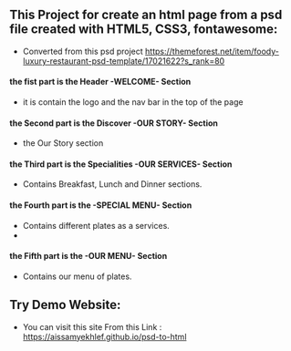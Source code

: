 ## This Project for create an html page from a psd file created with HTML5, CSS3, fontawesome: 
- Converted from this psd project 
https://themeforest.net/item/foody-luxury-restaurant-psd-template/17021622?s_rank=80

#### the fist part is the Header -WELCOME- Section 
- it is contain the logo and the nav bar in the top of the page  

#### the Second part is the Discover -OUR STORY- Section 
- the Our Story section 

#### the Third part is the Specialities -OUR SERVICES- Section
- Contains Breakfast, Lunch and Dinner sections.

#### the Fourth part is the -SPECIAL MENU- Section
- Contains different plates as a services.
- 
#### the Fifth part is the -OUR MENU- Section
- Contains our menu of plates.


## Try Demo Website:
- You can visit this site From this Link : https://aissamyekhlef.github.io/psd-to-html

